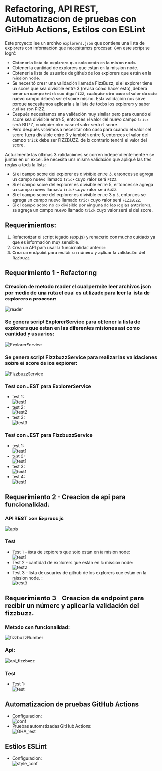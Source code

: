 # Refactoring, API REST, Automatizacion de pruebas con GitHub Actions, Estilos con ESLint

Este proyecto lee un archivo `explorers.json` que contiene una lista de explorers con información que necesitamos procesar. Con este script se logró:
- Obtener la lista de explorers que solo están en la mision node.
- Obtener la cantidad de explorers que están en la mission node.
- Obtener la lista de usuarios de github de los explorers que están en la mission node.
- Se necesitó crear una validación llamada FizzBuzz, si el explorer tiene un score que sea divisible entre 3 (revisa cómo hacer esto), deberá tener un campo `trick` que diga `FIZZ`, cualquier otro caso el valor de este nuevo campo deberá ser el score mismo. Esta validación nos sirve porque necesitamos aplicarla a la lista de todos los explorers y saber cuáles son FIZZ.
- Después necesitamos una validación muy similar pero para cuando el score sea divisible entre 5, entonces el valor del nuevo campo `trick` será BUZZ, cualquier otro caso el valor será el score.
- Pero después volvimos a necesitar otro caso para cuando el valor del score fuera divisible entre 3 y también entre 5, entonces el valor del campo `trick` debe ser FIZZBUZZ, de lo contrario tendrá el valor del score. 

Actualmente las últimas 3 validaciones se corren independientemente y se juntan en un excel. Se necesita una misma validación que apliqué las tres reglas a toda la lista:
- Si el campo score del explorer es divisible entre 3, entonces se agrega un campo nuevo llamado `trick` cuyo valor será `FIZZ`.
- Si el campo score del explorer es divisible entre 5, entonces se agrega un campo nuevo llamado `trick` cuyo valor será `BUZZ`.
- Si el campo score del explorer es divisible entre 3 y 5, entonces se agrega un campo nuevo llamado `trick` cuyo valor será `FIZZBUZZ`.
- Si el campo score no es divisible por ninguna de las reglas anteriores, se agrega un campo nuevo llamado `trick` cuyo valor será el del score.

## Requerimientos:

1. Refactorizar el script legado (app.js) y rehacerlo con mucho cuidado ya que es información muy sensible.
2. Crea un API para usar la funcionalidad anterior:
3. Crea un endpoint para recibir un número y aplicar la validación del fizzbuzz.


## Requerimiento 1 - Refactoring

### Creacion de metodo reader el cual permite leer archivos json por medio de una ruta el cual es utilizado para leer la lista de explorers a procesar:<br>
![reader](https://github.com/Urivan07/fizzbuzz/blob/master/assets/img/reader.JPG)

### Se genera script ExplorerService para obtener la lista de explorers que estan en las diferentes misiones asi como cantidad y usuarios: <br>
![ExplorerService](https://github.com/Urivan07/fizzbuzz/blob/master/assets/img/ExplorerService.JPG)

### Se genera script FizzbuzzService para realizar las validaciones sobre el score de los explorer:<br>
![FizzbuzzService](https://github.com/Urivan07/fizzbuzz/blob/master/assets/img/FizzbuzzService.JPG)

### Test con JEST para ExplorerService
* test 1: <br>
![test1](https://github.com/Urivan07/fizzbuzz/blob/master/assets/img/test/explorerservice/test1.JPG)
* test 2: <br>
![test2](https://github.com/Urivan07/fizzbuzz/blob/master/assets/img/test/explorerservice/test2.JPG)
* test 3: <br>
![test3](https://github.com/Urivan07/fizzbuzz/blob/master/assets/img/test/explorerservice/test3.JPG)

### Test con JEST para FizzbuzzService
* test 1: <br>
![test1](https://github.com/Urivan07/fizzbuzz/blob/master/assets/img/test/fizzbuzz/test1.JPG)
* test 2: <br>
![test1](https://github.com/Urivan07/fizzbuzz/blob/master/assets/img/test/fizzbuzz/test2.JPG)
* test 3: <br>
![test1](https://github.com/Urivan07/fizzbuzz/blob/master/assets/img/test/fizzbuzz/test3.JPG)
* test 4: <br>
![test1](https://github.com/Urivan07/fizzbuzz/blob/master/assets/img/test/fizzbuzz/test4.JPG)


## Requerimiento 2 - Creacion de api para funcionalidad:
### API REST con Express.js
![apis](https://github.com/Urivan07/fizzbuzz/blob/master/assets/img/apis.JPG)

### Test
* Test 1 - lista de explorers que solo están en la mision node: <br>
![test1](https://github.com/Urivan07/fizzbuzz/blob/master/assets/img/test/api/test2ExplorersNode.JPG)
* Test 2 - cantidad de explorers que están en la mission node: <br>
![test2](https://github.com/Urivan07/fizzbuzz/blob/master/assets/img/test/api/test3ExplorersQuantity.JPG)
* Test 3 - lista de usuarios de github de los explorers que están en la mission node. : <br>
![test3](https://github.com/Urivan07/fizzbuzz/blob/master/assets/img/test/api/test4ExplorersUsername.JPG)


## Requerimiento 3 - Creacion de endpoint para recibir un número y aplicar la validación del fizzbuzz.
### Metodo con funcionalidad: <br>
![fizzbuzzNumber](https://github.com/Urivan07/fizzbuzz/blob/master/assets/img/fizzbuzzNumber.JPG)
### Api: <br>
![api_fizzbuzz](https://github.com/Urivan07/fizzbuzz/blob/master/assets/img/apiFizzBuzz.JPG)

### Test
* Test 1: <br>
![test](https://github.com/Urivan07/fizzbuzz/blob/master/assets/img/test/api/test5Fizzbuzz.JPG)


## Automatizacion de pruebas GitHub Actions
* Configuracion: <br>
![conf](https://github.com/Urivan07/fizzbuzz/blob/master/assets/img/conf_yaml_github_workflows.JPG)
* Pruebas automatizadas GitHub Actions: <br>
![GHA_test](https://github.com/Urivan07/fizzbuzz/blob/master/assets/img/automatizacion_pruebas_yaml.JPG)

## Estilos ESLint
* Configuracion: <br>
![style_conf](https://github.com/Urivan07/fizzbuzz/blob/master/assets/img/EstilosEslint.JPG)
